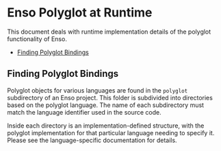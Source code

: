 # Enso Polyglot at Runtime
This document deals with runtime implementation details of the polyglot
functionality of Enso. 

<!-- MarkdownTOC levels="2,3" autolink="true" -->

- [Finding Polyglot Bindings](#finding-polyglot-bindings)

<!-- /MarkdownTOC -->

## Finding Polyglot Bindings
Polyglot objects for various languages are found in the `polyglot` subdirectory
of an Enso project. This folder is subdivided into directories based on the
polyglot language. The name of each subdirectory must match the language
identifier used in the source code.

Inside each directory is an implementation-defined structure, with the polyglot
implementation for that particular language needing to specify it. Please see
the language-specific documentation for details.
